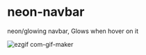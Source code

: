# neon-navbar
neon/glowing navbar, Glows when hover on it

![ezgif com-gif-maker](https://user-images.githubusercontent.com/72328959/156875322-ea96034a-a6db-489a-8462-1b497b12bdd1.gif)
